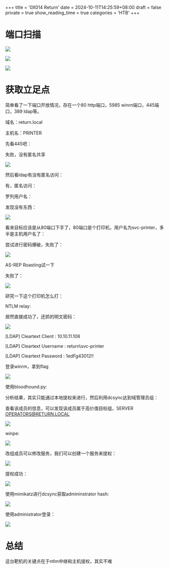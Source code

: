 +++
title = '0X014 Return'
date = 2024-10-11T14:25:59+08:00
draft = false
private = true
show_reading_time = true
categories = 'HTB'
+++



# 端口扫描

![](/htb_img/WEBRESOURCEe382420ae6c92d98a37732267ce502eaimage.png)

![](/htb_img/WEBRESOURCEda43ac946da8dcb59c3afe808daeb124image.png)

![](/htb_img/WEBRESOURCEbd2dd6cc4db68b83646dbf96165b441eimage.png)

# 获取立足点

简单看了一下端口开放情况，存在一个80 http端口，5985 winrn端口，445端口，389 ldap等。

域名：return.local

主机名：PRINTER

先看445吧：

失败，没有匿名共享

![](/htb_img/WEBRESOURCEba2a5a86757af35aac982a2fdd0867e9image.png)

然后看ldap有没有匿名访问：

有，匿名访问：

罗列用户名：

发现没有东西：

![](/htb_img/WEBRESOURCEfcbb23001a2bfd7fc6ae55ca963c4049image.png)

看来目标应该是从80端口下手了，80端口是个打印机，用户名为svc-printer，多半是主机用户名了：

尝试进行密码爆破，失败了：

![](/htb_img/WEBRESOURCE4d749002945688c86db1e87c25d04735image.png)

AS-REP Roasting试一下

失败了：

![](/htb_img/WEBRESOURCEb3e47c3b025498e889b144cd31cd044bimage.png)

研究一下这个打印机怎么打：

NTLM relay:

居然直接成功了，还抓的明文密码：

![](/htb_img/WEBRESOURCE9a9b4e0b1a11e12d39024ea17e2b2ddbimage.png)

[LDAP] Cleartext Client   : 10.10.11.108

[LDAP] Cleartext Username : return\svc-printer

[LDAP] Cleartext Password : 1edFg43012!!

登录winrm，拿到flag

![](/htb_img/WEBRESOURCE2b70a385d46e20c450d99b858254e3ffimage.png)

使用bloodhound.py:

分析结果，其实只能通过本地提权来进行，然后利用dcsync达到域管理员组：

查看该成员的信息，可以发现该成员属于高价值目标组，SERVER [OPERATORS@RETURN.LOCAL](http://OPERATORS@RETURN.LOCAL)

![](/htb_img/WEBRESOURCE287aadd75af37792b33b0d28e6d9cc59image.png)

winpe:

![](/htb_img/WEBRESOURCE4b03948e76b801743e229db82977d14fimage.png)

改组成员可以修改服务，我们可以创建一个服务来提权：

![](/htb_img/WEBRESOURCEafd9dff26e6b60b5736c08db8187220fimage.png)

提权成功：

![](/htb_img/WEBRESOURCEd0b0d47f3716e70a6f97c6022f336ed9image.png)

使用mimikatz进行dcsync获取admininstrator hash:

![](/htb_img/WEBRESOURCEc5ccbe8a8393236630985bd0ffbf912eimage.png)

使用administrator登录：

![](/htb_img/WEBRESOURCE32b2c1e74f5ebdafaefaa6ffc0247614image.png)

# 总结

这台靶机的关键点在于ntlm中继和主机提权，其实不难